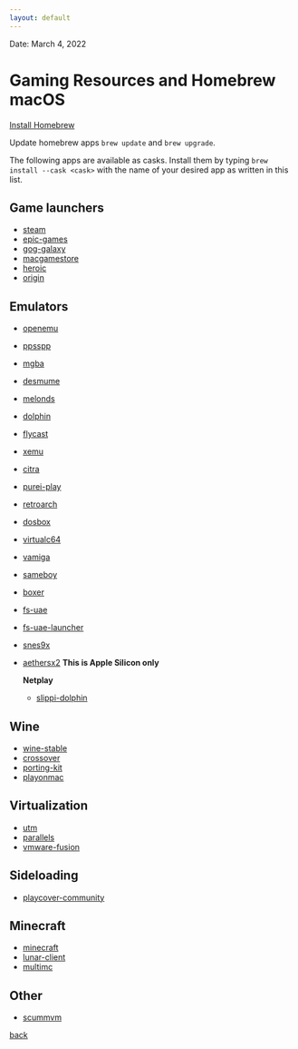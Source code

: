 ```yaml
---
layout: default
---
```


Date: March 4, 2022

# Gaming Resources and Homebrew macOS

[Install Homebrew](https://brew.sh)

Update homebrew apps `brew update` and `brew upgrade`.

The following apps are available as casks. Install them by typing `brew install --cask <cask>` with the name of your desired app <cask> as written in this list.

## Game launchers

* [steam](https://formulae.brew.sh/cask/steam#default)
* [epic-games](https://formulae.brew.sh/cask/epic-games#default)
* [gog-galaxy](https://formulae.brew.sh/cask/gog-galaxy#default)
* [macgamestore](https://formulae.brew.sh/cask/macgamestore#default)
* [heroic](https://formulae.brew.sh/cask/heroic#default)
* [origin](https://formulae.brew.sh/cask/origin#default)

## Emulators

* [openemu](https://formulae.brew.sh/cask/openemu#default)
* [ppsspp](https://formulae.brew.sh/cask/ppsspp#default)
* [mgba](https://formulae.brew.sh/cask/mgba#default)
* [desmume](https://formulae.brew.sh/cask/desmume#default)
* [melonds](https://formulae.brew.sh/cask/melonds#default)
* [dolphin](https://formulae.brew.sh/cask/dolphin#default)
* [flycast](https://formulae.brew.sh/cask/flycast#default)
* [xemu](https://formulae.brew.sh/cask/xemu#default)
* [citra](https://formulae.brew.sh/cask/citra#default)
* [purei-play](https://formulae.brew.sh/cask/purei-play#default)
* [retroarch](https://formulae.brew.sh/cask/retroarch#default)
* [dosbox](https://formulae.brew.sh/cask/dosbox#default)
* [virtualc64](https://formulae.brew.sh/cask/virtualc64#default)
* [vamiga](https://formulae.brew.sh/cask/vamiga#default)
* [sameboy](https://formulae.brew.sh/cask/sameboy#default)
* [boxer](https://formulae.brew.sh/cask/boxer#default)
* [fs-uae](https://formulae.brew.sh/cask/fs-uae#default)
* [fs-uae-launcher](https://formulae.brew.sh/cask/fs-uae-launcher#default)
* [snes9x](https://formulae.brew.sh/cask/snes9x#default)
* [aethersx2](https://formulae.brew.sh/cask/aethersx2#default) **This is Apple Silicon only**

	**Netplay**
	* [slippi-dolphin](https://formulae.brew.sh/cask/slippi-dolphin#default)

## Wine
* [wine-stable](https://formulae.brew.sh/cask/wine-stable#default)
* [crossover](https://formulae.brew.sh/cask/crossover#default)
* [porting-kit](https://formulae.brew.sh/cask/porting-kit#default)
* [playonmac](https://formulae.brew.sh/cask/playonmac#default)

## Virtualization
* [utm](https://formulae.brew.sh/cask/utm#default)
* [parallels](https://formulae.brew.sh/cask/parallels#default)
* [vmware-fusion](https://formulae.brew.sh/cask/vmware-fusion#default)

## Sideloading
* [playcover-community](https://formulae.brew.sh/cask/playcover-community#default)

## Minecraft
* [minecraft](https://formulae.brew.sh/cask/minecraft#default)
* [lunar-client](https://formulae.brew.sh/cask/lunar-client#default)
* [multimc](https://formulae.brew.sh/cask/multimc#default)

## Other
* [scummvm](https://formulae.brew.sh/cask/scummvm#default)

[back](https://depal1.github.io/mac-gaming/)
	
